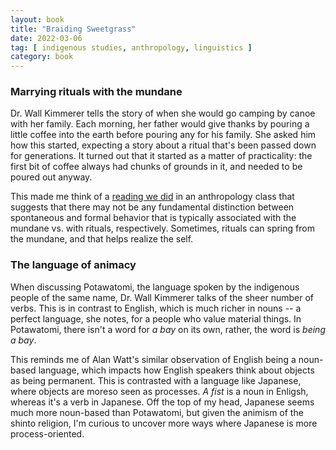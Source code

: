 ```yaml
---
layout: book
title: "Braiding Sweetgrass"
date: 2022-03-06
tag: [ indigenous studies, anthropology, linguistics ]
category: book
---
```


### Marrying rituals with the mundane

Dr. Wall Kimmerer tells the story of when she would go camping by canoe with her family. Each morning, her father would give thanks by pouring a little coffee into the earth before pouring any for his family. She asked him how this started, expecting a story about a ritual that's been passed down for generations. It turned out that it started as a matter of practicality: the first bit of coffee always had chunks of grounds in it, and needed to be poured out anyway.

This made me think of a [reading we did](https://www.jstor.org/stable/3094937) in an anthropology class that suggests that there may not be any fundamental distinction between spontaneous and formal behavior that is typically associated with the mundane vs. with rituals, respectively. Sometimes, rituals can spring from the mundane, and that helps realize the self.

### The language of animacy

When discussing Potawatomi, the language spoken by the indigenous people of the same name, Dr. Wall Kimmerer talks of the sheer number of verbs. This is in contrast to English, which is much richer in nouns -- a perfect language, she notes, for a people who value material things. In Potawatomi, there isn't a word for *a bay* on its own, rather, the word is *being a bay*. 

This reminds me of Alan Watt's similar observation of English being a noun-based language, which impacts how English speakers think about objects as being permanent. This is contrasted with a language like Japanese, where objects are moreso seen as processes. *A fist* is a noun in Enligsh, whereas it's a verb in Japanese. Off the top of my head, Japanese seems much more noun-based than Potawatomi, but given the animism of the shinto religion, I'm curious to uncover more ways where Japanese is more process-oriented.
